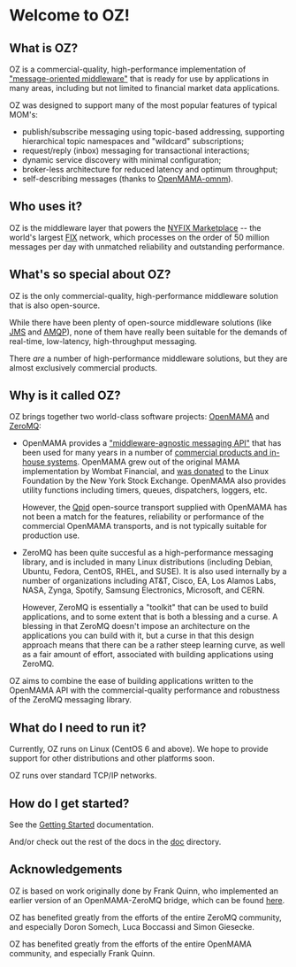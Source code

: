 # Welcome to OZ!

## What is OZ?
OZ is a commercial-quality, high-performance implementation of ["message-oriented middleware"](https://en.wikipedia.org/wiki/Message-oriented_middleware) that is ready for use by applications in many areas, including but not limited to financial market data applications.

OZ was designed to support many of the most popular features of typical MOM's:

- publish/subscribe messaging using topic-based addressing, supporting hierarchical topic namespaces and "wildcard" subscriptions;
- request/reply (inbox) messaging for transactional interactions;
- dynamic service discovery with minimal configuration;
- broker-less architecture for reduced latency and optimum throughput;
- self-describing messages (thanks to [OpenMAMA-omnm](https://github.com/cascadium/OpenMAMA-omnm.git)).


## Who uses it?

OZ is the middleware layer that powers the [NYFIX Marketplace](https://www.itiviti.com/nyfix) -- the world's largest [FIX](https://en.wikipedia.org/wiki/Financial_Information_eXchange) network, which processes on the order of 50 million messages per day with unmatched reliability and outstanding performance.

## What's so special about OZ?
OZ is the only commercial-quality, high-performance middleware solution that is also open-source.

While there have been plenty of open-source middleware solutions (like [JMS](https://en.wikipedia.org/wiki/Java_Message_Service) and [AMQP](https://en.wikipedia.org/wiki/Apache_ActiveMQ)), none of them have really been suitable for the demands of real-time, low-latency, high-throughput messaging.

There *are* a number of high-performance middleware solutions, but they are almost exclusively commercial products.

## Why is it called OZ?
OZ brings together two world-class software projects: [OpenMAMA](https://openmama.org) and [ZeroMQ](https://zeromq.org/):

- OpenMAMA provides a ["middleware-agnostic messaging API"](https://www.openmama.org/what-openmama) that has been used for many years in a number of [commercial products and in-house systems](https://www.openmama.org/what-is-openmama/the-openmama-organisation/steering-committee).  OpenMAMA grew out of the original MAMA implementation by Wombat Financial, and [was donated](https://www.linuxfoundation.org/press-release/2011/10/financial-services-industry-leads-collaboration-on-new-openmama-project/) to the Linux Foundation by the New York Stock Exchange.  OpenMAMA also provides utility functions including timers, queues, dispatchers, loggers, etc.

    However, the [Qpid](https://openmama.github.io/openmama_qpid_bridge.html) open-source transport supplied with OpenMAMA has not been a match for the features, reliability or performance of the commercial OpenMAMA transports, and is not typically suitable for production use.

- ZeroMQ has been quite succesful as a high-performance messaging library, and is included in many Linux distributions (including Debian, Ubuntu, Fedora, CentOS, RHEL, and SUSE).  It is also used internally by a number of organizations including AT&T, Cisco, EA, Los Alamos Labs, NASA, Zynga, Spotify, Samsung Electronics, Microsoft, and CERN.

    However, ZeroMQ is essentially a "toolkit" that can be used to build applications, and to some extent that is both a blessing and a curse.  A blessing in that ZeroMQ doesn't impose an architecture on the applications you can build with it, but a curse in that this design approach means that there can be a rather steep learning curve, as well as a fair amount of effort, associated with building applications using ZeroMQ.  

OZ aims to combine the ease of building applications written to the OpenMAMA API with the commercial-quality performance and robustness of the ZeroMQ messaging library.

## What do I need to run it?
Currently, OZ runs on Linux (CentOS 6 and above).  We hope to provide support for other distributions and other platforms soon.

OZ runs over standard TCP/IP networks. 

## How do I get started?
See the [Getting Started](doc/Getting-Started.md) documentation.

And/or check out the rest of the docs in the [doc](doc/README.md) directory.

## Acknowledgements 
OZ is based on work originally done by Frank Quinn, who implemented an earlier version of an OpenMAMA-ZeroMQ bridge, which can be found [here](https://github.com/cascadium/OpenMAMA-zmq). 

OZ has benefited greatly from the efforts of the entire ZeroMQ community, and especially Doron Somech, Luca Boccassi and Simon Giesecke.

OZ has benefited greatly from the efforts of the entire OpenMAMA community, and especially Frank Quinn.
